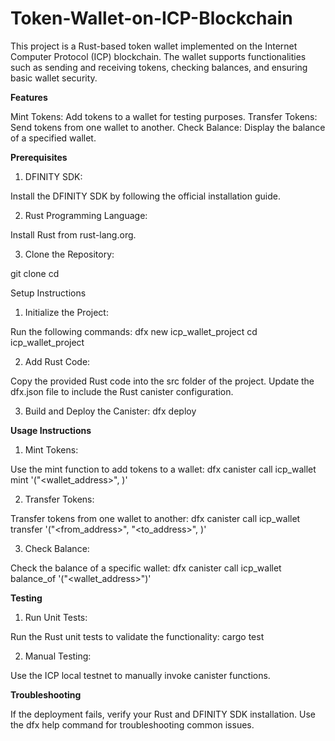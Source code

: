 # Token-Wallet-on-ICP-Blockchain

This project is a Rust-based token wallet implemented on the Internet Computer Protocol (ICP) blockchain. The wallet supports functionalities such as sending and receiving tokens, checking balances, and ensuring basic wallet security.

**Features**

Mint Tokens: Add tokens to a wallet for testing purposes.
Transfer Tokens: Send tokens from one wallet to another.
Check Balance: Display the balance of a specified wallet.


**Prerequisites**

1. DFINITY SDK:
   
Install the DFINITY SDK by following the official installation guide.

2. Rust Programming Language:
   
Install Rust from rust-lang.org.

3. Clone the Repository:
   
git clone <repository-url>
cd <repository-folder>



Setup Instructions

1. Initialize the Project:
   
Run the following commands:
dfx new icp_wallet_project
cd icp_wallet_project

2. Add Rust Code:
   
Copy the provided Rust code into the src folder of the project.
Update the dfx.json file to include the Rust canister configuration.

3. Build and Deploy the Canister:
dfx deploy


**Usage Instructions**

1. Mint Tokens:

Use the mint function to add tokens to a wallet:
dfx canister call icp_wallet mint '("<wallet_address>", <amount>)'

2. Transfer Tokens:

Transfer tokens from one wallet to another:
dfx canister call icp_wallet transfer '("<from_address>", "<to_address>", <amount>)'

3. Check Balance:

Check the balance of a specific wallet:
dfx canister call icp_wallet balance_of '("<wallet_address>")'


**Testing**

1. Run Unit Tests:

Run the Rust unit tests to validate the functionality:
cargo test

2. Manual Testing:

Use the ICP local testnet to manually invoke canister functions.


**Troubleshooting**

If the deployment fails, verify your Rust and DFINITY SDK installation.
Use the dfx help command for troubleshooting common issues.

